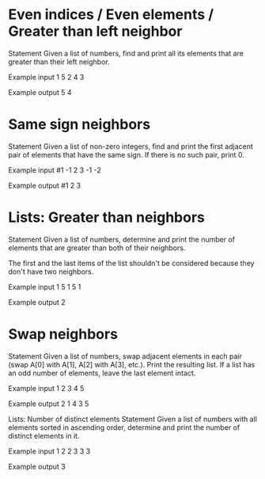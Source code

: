 # Even indices / Even elements / Greater than left neighbor

Statement
Given a list of numbers, find and print all its elements that are greater than their left neighbor.

Example input
1 5 2 4 3

Example output
5 4


# Same sign neighbors

Statement
Given a list of non-zero integers, find and print the first adjacent pair of elements that have the same sign. If there is no such pair, print 0.

Example input #1
-1 2 3 -1 -2

Example output #1
2 3



# Lists: Greater than neighbors
Statement
Given a list of numbers, determine and print the number of elements that are greater than both of their neighbors.

The first and the last items of the list shouldn't be considered because they don't have two neighbors.

Example input
1 5 1 5 1

Example output
2




# Swap neighbors
Statement
Given a list of numbers, swap adjacent elements in each pair (swap A[0] with A[1], A[2] with A[3], etc.). Print the resulting list. If a list has an odd number of elements, leave the last element intact.

Example input
1 2 3 4 5

Example output
2 1 4 3 5




Lists: Number of distinct elements
Statement
Given a list of numbers with all elements sorted in ascending order, determine and print the number of distinct elements in it.

Example input
1 2 2 3 3 3

Example output
3